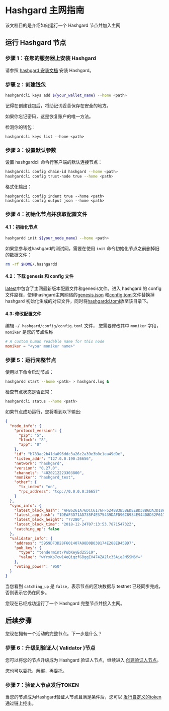 # Hashgard 主网指南

该文档目的是介绍如何运行一个 Hashgard 节点并加入主网

## 运行 Hashgard 节点

### 步骤 1：在您的服务器上安装 Hashgard

请参照 [hashgard 安装文档](./installation.md) 安装 Hashgard。

### 步骤 2：创建钱包

```bash
hashgardcli keys add ${your_wallet_name} --home <path>
```

记得在创建钱包后，将助记词妥善保存在安全的地方。

如果你忘记密码，这是恢复账户的唯一方法。

检测你的钱包：

```
hashgardcli keys list --home <path>
```

### 步骤 3：设置默认参数

设置 hashgardcli 命令行客户端的默认连接节点：

```bash
hashgardcli config chain-id hashgard --home <path>
hashgardcli config trust-node true --home <path>
```

格式化输出：

```plain
hashgardcli config indent true --home <path>
hashgardcli config output json --home <path>
```

### 步骤 4：初始化节点并获取配置文件

#### 4.1：初始化节点

```bash
hashgardd init ${your_node_name} --home <path>
```

如果您参与过hashgard的测试网，需要在使用 `init` 命令初始化节点之前删掉旧的数据文件：

```bash
rm -rf $HOME/.hashgardd
```

#### 4.2：下载 genesis 和 config 文件

[latest](https://github.com/hashgard/mainnet/tree/master/latest)中包含了主网最新版本配置文件和genesis文件。进入 hashgard 的 config 文件路径，使用hashgard主网网络的[genesis.json](https://github.com/hashgard/mainnet/blob/master/latest/genesis.json) 和[config.toml](https://github.com/hashgard/mainnet/blob/master/latest/config.toml)文件替换掉 hashgard 初始化生成的对应文件，同时将[hashgardd.toml](https://github.com/hashgard/mainnet/blob/master/latest/hashgardd.toml)放至该目录下。

#### 4.3: 修改配置文件

编辑 `~/.hashgard/config/config.toml` 文件，
您需要修改其中 `moniker` 字段，
`moniker` 是您的节点名称

```toml
# A custom human readable name for this node
moniker = "<your moniker name>"
```

### 步骤 5：运行完整节点

使用以下命令启动节点：

```bash
hashgardd start --home <path> > hashgard.log & 
```

检查节点状态是否正常：

```bash
hashgardcli status --home <path>
```

如果节点成功运行，您将看到以下输出:

```json
{
  "node_info": {
    "protocol_version": {
      "p2p": "5",
      "block": "8",
      "app": "0"
    },
    "id": "b783ac2b41da096ddc3a26c2a39e3b0c1ea49d9e",
    "listen_addr": "127.0.0.190:26656",
    "network": "hashgard",
    "version": "0.27.0",
    "channels": "4020212223303800",
    "moniker": "hashgard_test",
    "other": {
      "tx_index": "on",
      "rpc_address": "tcp://0.0.0.0:26657"
    }
  },
  "sync_info": {
    "latest_block_hash": "AFB6261A76DCC6176FF5248B3B5BEDEEBD38B6DA3D18AD21ADD4054AEDEED016",
    "latest_app_hash": "1DEAF3D71AD735F4E375439DAFD96C8934E944D8D32F6179F55C5470E219D132",
    "latest_block_height": "77280",
    "latest_block_time": "2018-12-24T07:13:53.787154732Z",
    "catching_up": false
  },
  "validator_info": {
    "address": "5959DF3D28F601407A98D0B038174E288ED45BD7",
    "pub_key": {
      "type": "tendermint/PubKeyEd25519",
      "value": "wYrxKp7cw14eQiqzfGBggEV474ZA2lc35AieJM5SM6Y="
    },
    "voting_power": "950"
  }
}
```

当您看到 `catching_up` 是 `false`，表示节点的区块数据与 testnet 已经同步完成，否则表示它仍在同步。

您现在已经成功运行了一个 Hashgard 完整节点并接入主网。

## 后续步骤

您现在拥有一个活动的完整节点。下一步是什么？

### 步骤 6：升级到验证人( Validator )节点

您可以将您的节点升级成为 Hashgard 验证人节点，继续进入 [创建验证人节点](./create-validator.md)。

您也可以委托，解绑，再委托。

### 步骤 7：验证人节点发行TOKEN

当您的节点成为Hashgard验证人节点且满足条件后，您可以 [发行自定义的token](./issue-token.md)通过链上挖出。
